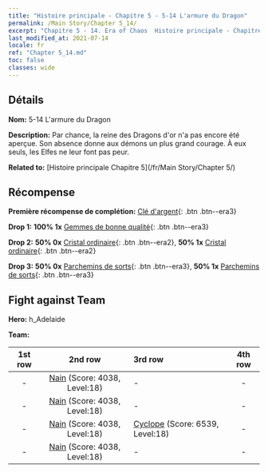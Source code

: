 ```yaml
---
title: "Histoire principale - Chapitre 5 - 5-14 L'armure du Dragon"
permalink: /Main Story/Chapter 5_14/
excerpt: "Chapitre 5 - 14. Era of Chaos  Histoire principale - Chapitre 5_14. 5-14 L'armure du Dragon"
last_modified_at: 2021-07-14
locale: fr
ref: "Chapter 5_14.md"
toc: false
classes: wide
---
```


## Détails

 **Nom:** 5-14 L'armure du Dragon

 **Description:** Par chance, la reine des Dragons d'or n'a pas encore été aperçue. Son absence donne aux démons un plus grand courage. À eux seuls, les Elfes ne leur font pas peur.

 **Related to:** [Histoire principale Chapitre 5](/fr/Main Story/Chapter 5/)

## Récompense

 **Première récompense de complétion:** [Clé d'argent](/ItemsFR/con_693/){: .btn .btn--era3}

 **Drop 1:** **100% 1x** [Gemmes de bonne qualité](/ItemsFR/mat_16/){: .btn .btn--era3}

 **Drop 2:** **50% 0x** [Cristal ordinaire](/ItemsFR/mat_11/){: .btn .btn--era2}, **50% 1x** [Cristal ordinaire](/ItemsFR/mat_11/){: .btn .btn--era2}

 **Drop 3:** **50% 0x** [Parchemins de sorts](/ItemsFR/con_694/){: .btn .btn--era3}, **50% 1x** [Parchemins de sorts](/ItemsFR/con_694/){: .btn .btn--era3}


## Fight against Team
 **Hero:** h_Adelaide

 **Team:**


  | 1st row | 2nd row | 3rd row | 4th row |
  |:----:|:----:|:----|:----:|
  | - | [Nain](/fr/units/Dwarf/) (Score: 4038, Level:18)  | - | - |
  | - | [Nain](/fr/units/Dwarf/) (Score: 4038, Level:18)  | - | - |
  | - | [Nain](/fr/units/Dwarf/) (Score: 4038, Level:18)  | [Cyclope](/fr/units/Cyclops/) (Score: 6539, Level:18)  | - |
  | - | [Nain](/fr/units/Dwarf/) (Score: 4038, Level:18)  | - | - |


